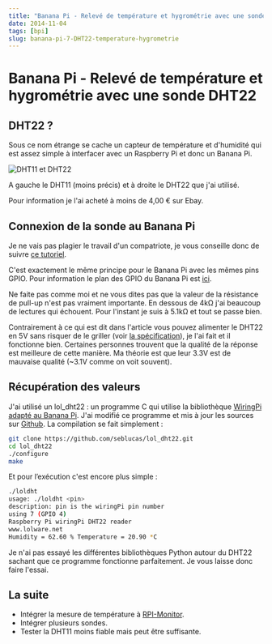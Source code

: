 ```yaml
---
title: "Banana Pi - Relevé de température et hygrométrie avec une sonde DHT22"
date: 2014-11-04
tags: [bpi]
slug: banana-pi-7-DHT22-temperature-hygrometrie
---
```

# Banana Pi - Relevé de température et hygrométrie avec une sonde DHT22

## DHT22 ?

Sous ce nom étrange se cache un capteur de température et d'humidité qui est assez simple à interfacer avec un Raspberry Pi et donc un Banana Pi.

![DHT11 et DHT22](/blog/DHT11-DHT22.jpg)

A gauche le DHT11 (moins précis) et à droite le DHT22 que j'ai utilisé.

Pour information je l'ai acheté à moins de 4,00 € sur Ebay.

## Connexion de la sonde au Banana Pi

Je ne vais pas plagier le travail d'un compatriote, je vous conseille donc de suivre [ce tutoriel](http://www.manuel-esteban.com/lire-une-sonde-dht22-avec-un-raspberry-pi/).

C'est exactement le même principe pour le Banana Pi avec les mêmes pins GPIO. Pour information le plan des GPIO du Banana Pi est [ici](http://wiki.bananapi.org/index.php/Bananapi_pin_definition).

Ne faite pas comme moi et ne vous dites pas que la valeur de la résistance de pull-up n'est pas vraiment importante. En dessous de 4kΩ j'ai beaucoup de lectures qui échouent. Pour l'instant je suis à 5.1kΩ et tout se passe bien.

Contrairement à ce qui est dit dans l'article vous pouvez alimenter le DHT22 en 5V sans risquer de le griller (voir [la spécification](https://www.sparkfun.com/datasheets/Sensors/Temperature/DHT22.pdf)), je l'ai fait et il fonctionne bien. Certaines personnes trouvent que la qualité de la réponse est meilleure de cette manière. Ma théorie est que leur 3.3V est de mauvaise qualité (~3.1V comme on voit souvent).

## Récupération des valeurs

J'ai utilisé un lol_dht22 : un programme C qui utilise la bibliothèque [WiringPi adapté au Banana Pi](https://github.com/LeMaker/WiringBPi). J'ai modifié ce programme et mis à jour les sources sur [Github](https://github.com/seblucas/lol_dht22). La compilation se fait simplement :

```bash
git clone https://github.com/seblucas/lol_dht22.git
cd lol_dht22
./configure
make
```

Et pour l’exécution c'est encore plus simple :

```bash
./loldht
usage: ./loldht <pin>
description: pin is the wiringPi pin number
using 7 (GPIO 4)
Raspberry Pi wiringPi DHT22 reader
www.lolware.net
Humidity = 62.60 % Temperature = 20.90 *C
```

Je n'ai pas essayé les différentes bibliothèques Python autour du DHT22 sachant que ce programme fonctionne parfaitement. Je vous laisse donc faire l'essai.

## La suite

 * Intégrer la mesure de température à [RPI-Monitor](banana-pi-5-rpi-monitor).
 * Intégrer plusieurs sondes.
 * Tester la DHT11 moins fiable mais peut être suffisante.